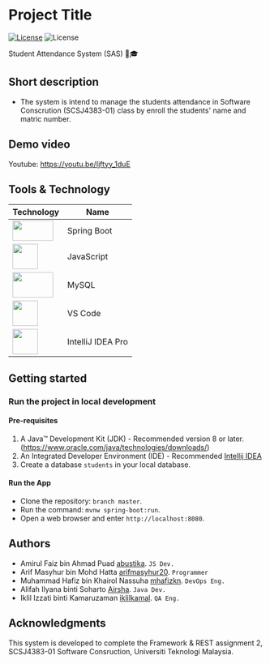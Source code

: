 # Project Title

[![License](https://img.shields.io/badge/License-Spring_Boot-brightgreen?style=for-the-badge&logo=appveyor.svg)](https://github.com/spring-projects/spring-boot/blob/main/LICENSE.txt) ![License](https://img.shields.io/badge/Soft._Engineering-Universiti_Teknologi_Malaysia-b31217?style=for-the-badge&logo=appveyor.svg)

Student Attendance System (SAS) :school::mortar_board:

## Short description
- The system is intend to manage the students attendance in Software Conscrution (SCSJ4383-01) class by enroll the students' name and matric number.

## Demo video
Youtube: https://youtu.be/Ijftyy_1duE

## Tools & Technology
| Technology  | Name |
| ------------- | ------------- |
| <img src="https://www.devopsschool.com/blog/wp-content/uploads/2022/02/spring-boot-logo.png" width="80" height="40"> | Spring Boot  |
| <img src="https://ih1.redbubble.net/image.382749689.2902/mp,504x498,matte,f8f8f8,t-pad,600x600,f8f8f8.u2.jpg" width="50" height="50"> | JavaScript  |
| <img src="https://www.freepnglogos.com/uploads/logo-mysql-png/logo-mysql-mysql-and-moodle-elearningworld-5.png" width="80" height="50"> | MySQL  |
| <img src="https://upload.wikimedia.org/wikipedia/commons/thumb/9/9a/Visual_Studio_Code_1.35_icon.svg/2048px-Visual_Studio_Code_1.35_icon.svg.png" width="50" height="50"> | VS Code |
| <img src="https://upload.wikimedia.org/wikipedia/commons/thumb/9/9c/IntelliJ_IDEA_Icon.svg/1024px-IntelliJ_IDEA_Icon.svg.png" width="50" height="50"> | IntelliJ IDEA Pro  |

## Getting started
### Run the project in local development

#### Pre-requisites
1. A Java™ Development Kit (JDK) - Recommended version 8 or later.(https://www.oracle.com/java/technologies/downloads/) <br/>
2. An Integrated Developer Environment (IDE) - Recommended [Intellij IDEA](https://www.jetbrains.com/idea/) <br/>
3. Create a database `students` in your local database.

#### Run the App
- Clone the repository: `branch master`.
- Run the command: `mvnw spring-boot:run`.
- Open a web browser and enter `http://localhost:8080`.

## Authors
- Amirul Faiz bin Ahmad Puad [abustika](https://github.com/abustika). `JS Dev.`
- Arif Masyhur bin Mohd Hatta [arifmasyhur20](https://github.com/arifmasyhur20). `Programmer`
- Muhammad Hafiz bin Khairol Nassuha [mhafizkn](https://github.com/mhafizkn). `DevOps Eng.`
- Alifah Ilyana binti Soharto [Airsha](https://github.com/aisrha). `Java Dev.`
- Iklil Izzati binti Kamaruzaman [iklilkamal](https://github.com/iklilkamal). `QA Eng.`

## Acknowledgments
This system is developed to complete the Framework & REST assignment 2, SCSJ4383-01 Software Consruction, Universiti Teknologi Malaysia.
